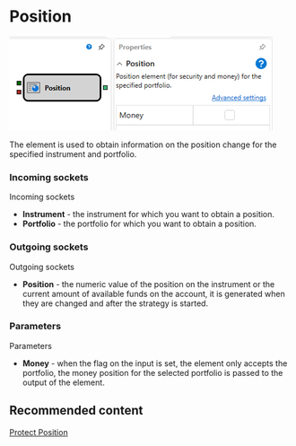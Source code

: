 # Position

![Designer Position 00](../../../../../../images/designer_position_00.png)

The element is used to obtain information on the position change for the specified instrument and portfolio.

### Incoming sockets

Incoming sockets

- **Instrument** \- the instrument for which you want to obtain a position.
- **Portfolio** \- the portfolio for which you want to obtain a position.

### Outgoing sockets

Outgoing sockets

- **Position** \- the numeric value of the position on the instrument or the current amount of available funds on the account, it is generated when they are changed and after the strategy is started.

### Parameters

Parameters

- **Money** \- when the flag on the input is set, the element only accepts the portfolio, the money position for the selected portfolio is passed to the output of the element.

## Recommended content

[Protect Position](protect.md)
